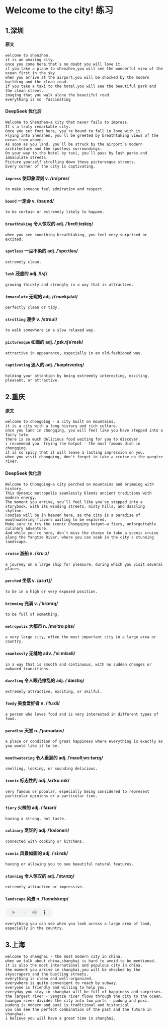 
# Welcome to the city! 练习


## 1.深圳

#### 原文

```
welcome to shenzhen.
it is an amazing city.
once you come here,that`s no doubt you will love it.
if you take a plane to shenzhen,you will see the wonderful view of the ocean first in the sky.
when you arrive at the airport,you will be shocked by the modern building and the clean road.
if you take a taxi to the hotel,you will see the beautiful park and the clean street.
imaging that you walk alone the beautiful road.
everything is so  fascinating
```

#### DeepSeek 优化后
```
Welcome to Shenzhen—a city that never fails to impress.
It`s a truly remarkable city.
Once you set foot here, you`re bound to fall in love with it.
Flying into Shenzhen, you`ll be greeted by breathtaking views of the ocean from above.
As soon as you land, you`ll be struck by the airport`s modern architecture and the spotless surroundings.
On your way to the hotel by taxi, you`ll pass by lush parks and immaculate streets.
Picture yourself strolling down these picturesque streets.
Every corner of the city is captivating.
```

#### `impress`  使印象深刻 v.  /ɪmˈpres/
```
to make someone feel admiration and respect.
```

#### `bound`  一定会 v.  /baʊnd/
```
to be certain or extremely likely to happen.
```

#### `breathtaking` 令人惊叹的 adj.  /ˈbreθˌteɪkɪŋ/
```
when you see something breathtaking, you feel very surprised or excited.
```
#### `spotless`  一尘不染的 adj.  /ˈspɑːtləs/
```
extremely clean.
```
#### `lush`  茂盛的 adj.  /lʌʃ/
```
growing thickly and strongly in a way that is attractive.
```

#### `immaculate`  无暇的 adj.  /ɪˈmækjələt/
```
perfectly clean or tidy.
```

#### `strolling`  漫步 v.  /stroʊl/

```
to walk somewhere in a slow relaxed way.
```

#### `picturesque`  如画的 adj.  /ˌpɪk.tʃəˈresk/
```
attractive in appearance, especially in an old-fashioned way.
```

#### `captivating`  迷人的 adj.  /ˈkæptɪveɪtɪŋ/
```
holding your attention by being extremely interesting, exciting, pleasant, or attractive.
```


## 2.重庆

#### 原文

```
welcome to chongqing - a city built on mountains.
it is a city with a long history and rich culture.
once you land in chongqing, you will feel like you have stepped into a fairy tale.
there is so much delicious food waiting for you to discover.
i recommend you  trying the hotpot - the most famous dish in chongqing.
it is so spicy that it will leave a lasting impression on you.
when you visit chongqing, don't forget to take a cruise on the yangtze river.

```

#### DeepSeek 优化后
```
Welcome to Chongqing—a city perched on mountains and brimming with history.
This dynamic metropolis seamlessly blends ancient traditions with modern energy.
The moment you arrive, you`ll feel like you`ve stepped into a storybook, with its winding streets, misty hills, and dazzling skyline.
Foodies will be in heaven here, as the city is a paradise of mouthwatering flavors waiting to be explored.
Make sure to try the iconic Chongqing hotpot—a fiery, unforgettable culinary adventure.
And while you`re here, don`t miss the chance to take a scenic cruise along the Yangtze River, where you can soak in the city`s stunning landscape.
```

#### `cruise`  游船 n.  /kruːz/
```
a journey on a large ship for pleasure, during which you visit several places.
```

#### `perched`  坐落 v.  /pɜːrtʃ/
```
to be in a high or very exposed position.
```

#### `brimming` 充满 v.  /ˈbrɪmɪŋ/
```
to be full of something.
```

#### `metropolis` 大都市 n.  /məˈtrɑːplɪs/
```
a very large city, often the most important city in a large area or country.
```

#### `seamlessly` 无缝地 adv.  /ˈsiːmləsli/
```
in a way that is smooth and continuous, with no sudden changes or awkward transitions.
```

#### `dazzling` 令人眼花缭乱的 adj.  /ˈdæzlɪŋ/
```
extremely attractive, exciting, or skilful.
```

#### `foody` 美食爱好者 n.  /ˈfuːdi/
```
a person who loves food and is very interested in different types of food.
```

#### `paradise` 天堂 n.  /ˈpærədaɪs/
```
a place or condition of great happiness where everything is exactly as you would like it to be.
```

#### `mouthwatering` 令人垂涎的 adj.  /ˈmaʊθˌwɔːtərɪŋ/
```
smelling, looking, or sounding delicious.
```

#### `iconic` 标志性的 adj.  /aɪˈkɑːnɪk/
```
very famous or popular, especially being considered to represent particular opinions or a particular time.
```


#### `fiery` 火辣的 adj.  /ˈfaɪəri/
```
having a strong, hot taste.
```

#### `culinary` 烹饪的 adj.  /ˈkʌləneri/
```
connected with cooking or kitchens.
```

#### `scenic` 风景如画的 adj.  /ˈsiːnɪk/
```
having or allowing you to see beautiful natural features.
```

#### `stunning` 令人惊叹的 adj.  /ˈstʌnɪŋ/
```
extremely attractive or impressive.
```

#### `landscape` 风景 n.  /ˈlændskeɪp/
<audio controls style="height: 30px; width: 30% ">
  <source src="https://dict.youdao.com/dictvoice?audio=landscape&type=2" type="audio/mpeg">
</audio>

```
everything you can see when you look across a large area of land, especially in the country.
```
## 3.上海

```
welcome to shanghai - the most modern city in china.
when we talk about china,shanghai is hard to avoid to be mentioned.
it is also the most international and populous city in china.
the moment you arrive in shanghai,you will be shocked by the skyscrapers and the bustling streets.
everything is clean and well-organized.
everywhere is quite convenient to reach by subway.
everyone is friendly and willing to help you.
everyday you stay in shanghai will be full of happiness and surprises.
the largest river - yangtze river flows through the city to the ocean.
huangpu river divides the city into two parts - pudong and puxi.
pudong is modern and puxi is traditional and historical.
you can see the perfect combination of the past and the future in shanghai.
i believe you will have a great time in shanghai.
```


